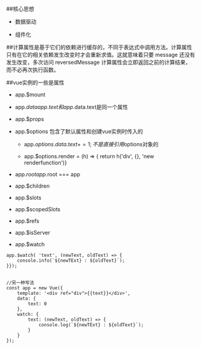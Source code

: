 



##核心思想

- 数据驱动

- 组件化




##计算属性是基于它们的依赖进行缓存的，不同于表达式中调用方法。计算属性只有在它的相关依赖发生改变时才会重新求值。这就意味着只要 message 还没有发生改变，多次访问 reversedMessage 计算属性会立即返回之前的计算结果，而不必再次执行函数。




##vue实例的一些是属性

- app.$mount

- app.$data    app.text和app.$data.text是同一个属性

- app.$props

- app.$options    包含了默认属性和创建vue实例时传入的

    - app.$options.data.text += 1;不是直接引用$options对象的
    
    - app.$options.render = (h) => { return h('div', {}, 'new renderfunction')}
    
- app.$root    app.$root === app

- app.$children

- app.$slots

- app.$scopedSlots

- app.$refs

- app.$isServer

- app.$watch

```
app.$watch( 'text', (newText, oldText) => {
    console.info(`${newTExt} : ${oldText}`);
}});


//另一种写法
const app = new Vue({
    template: '<div ref="div">{{text}}</div>',
    data: {
        text: 0
    },
    watch: {
        text: (newText, oldText) => {
            console.log(`${newTExt} : ${oldText}`);
        }
    }
});
```
    



